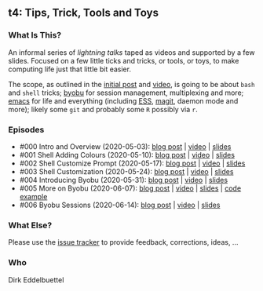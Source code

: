 
## t4: Tips, Trick, Tools and Toys

### What Is This?

An informal series of _lightning talks_ taped as videos and supported by
a few slides.  Focused on a few little ticks and tricks, or tools, or toys, to
make computing life just that little bit easier. 

The scope, as outlined in the [initial
post](http://dirk.eddelbuettel.com/blog/2020/05/03#000_introducing_t4) and
[video](https://youtu.be/-gKtibww-fI), is going to be about `bash` and `shell` tricks;
[byobu](https://www.byobu.org/) for session management, multiplexing and more;
[emacs](https://xkcd.com/378/) for life and everything (including
[ESS](https://github.com/emacs-ess/ESS), [magit](https://github.com/magit/magit), daemon
mode and more); likely some `git` and probably some `R` possibly via `r`.

### Episodes

- \#000 Intro and Overview (2020-05-03): 
  [blog post](http://dirk.eddelbuettel.com/blog/2020/05/03#000_introducing_t4) |
  [video](https://www.youtube.com/watch?v=-gKtibww-fI) |
  [slides](http://dirk.eddelbuettel.com/papers/t4_000_intro.pdf)
- \#001 Shell Adding Colours (2020-05-10): 
  [blog post](http://dirk.eddelbuettel.com/blog/2020/05/03#000_introducing_t4) |
  [video](https://www.youtube.com/watch?v=a1Bo2yUotv8) |
  [slides](http://dirk.eddelbuettel.com/papers/t4_001_shell_colors.pdf)
- \#002 Shell Customize Prompt (2020-05-17): 
  [blog post](http://dirk.eddelbuettel.com/blog/2020/05/17#002_shell_prompt) |
  [video](https://www.youtube.com/watch?v=j0NCVIk9Yx8) |
  [slides](http://dirk.eddelbuettel.com/papers/t4_002_shell_prompt.pdf)
- \#003 Shell Customization (2020-05-24): 
  [blog post](http://dirk.eddelbuettel.com/blog/2020/05/24#003_shell_customization) |
  [video](https://www.youtube.com/watch?v=TNzU57Sj7Gs) |
  [slides](http://dirk.eddelbuettel.com/papers/t4_003_shell_customisation.pdf)
- \#004 Introducing Byobu (2020-05-31): 
  [blog post](https://dirk.eddelbuettel.com/blog/2020/05/31#004_byobu_intro) |
  [video](https://www.youtube.com/watch?v=knK0RMul-64) |
  [slides](https://dirk.eddelbuettel.com/papers/t4_004_byobu_intro.pdf)
- \#005 More on Byobu (2020-06-07): 
  [blog post](https://dirk.eddelbuettel.com/blog/2020/06/07#005_more_byobu) |
  [video](https://www.youtube.com/watch?v=lb-ClAoIw-8) |
  [slides](https://dirk.eddelbuettel.com/papers/t4_005_more_byobu.pdf) | 
  [code example](byobuEx/script.R)
- \#006 Byobu Sessions (2020-06-14): 
  [blog post](http://dirk.eddelbuettel.com/blog/2020/06/14#006_byobu_sessions) |
  [video](https://www.youtube.com/watch?v=_4vzfhWuAb4) |
  [slides](https://dirk.eddelbuettel.com/papers/t4_006_byobu_sessions.pdf) 

### What Else?

Please use the [issue tracker](https://github.com/eddelbuettel/t4/issues) to
provide feedback, corrections, ideas, ...

### Who

Dirk Eddelbuettel
